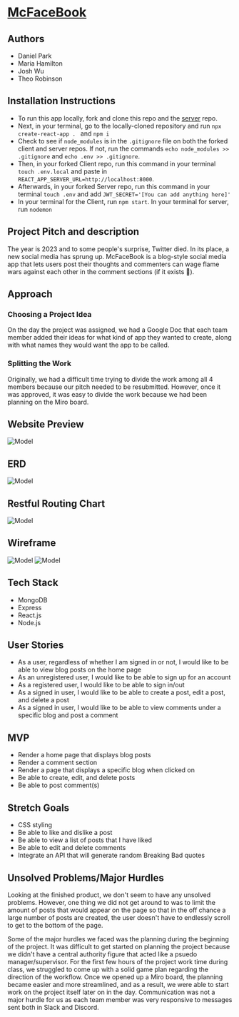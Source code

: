 # [McFaceBook](https://mcfacebook.netlify.app)

## Authors
* Daniel Park 
* Maria Hamilton 
* Josh Wu
* Theo Robinson 

## Installation Instructions
- To run this app locally, fork and clone this repo and the [server](https://github.com/tbfrobinson/domino-server) repo. 
- Next, in your terminal, go to the locally-cloned repository and run `npx create-react-app . ` and `npm i`
- Check to see if `node_modules` is in the `.gitignore` file on both the forked client and server repos. If not, run the commands `echo node_modules >> .gitignore` and `echo .env >> .gitignore`. 
- Then, in your forked Client repo, run this command in your terminal `touch .env.local` and paste in `REACT_APP_SERVER_URL=http://localhost:8000`. 
- Afterwards, in your forked Server repo, run this command in your terminal `touch .env` and add `JWT_SECRET='[You can add anything here]'`
- In your terminal for the Client, run `npm start`. In your terminal for server, run `nodemon` 

## Project Pitch and description 
The year is 2023 and to some people's surprise, Twitter died. In its place, a new social media has sprung up. McFaceBook is a blog-style social media app that lets users post their thoughts and commenters can wage flame wars against each other in the comment sections (if it exists 🤫). 

## Approach
### Choosing a Project Idea
On the day the project was assigned, we had a Google Doc that each team member added their ideas for what kind of app they wanted to create, along with what names they would want the app to be called. 
### Splitting the Work
Originally, we had a difficult time trying to divide the work among all 4 members because our pitch needed to be resubmitted. However, once it was approved, it was easy to divide the work because we had been planning on the Miro board. 

## Website Preview
![Model](/screenshots/website.png)

## ERD 
![Model](/screenshots/ERD.png)

## Restful Routing Chart 
![Model](/screenshots/routes.png)

## Wireframe 
![Model](/screenshots/homepage.png)
![Model](/screenshots/blog.png)

## Tech Stack
* MongoDB
* Express
* React.js
* Node.js 

## User Stories 
* As a user, regardless of whether I am signed in or not, I would like to be able to view blog posts on the home page 
* As an unregistered user, I would like to be able to sign up for an account
* As a registered user, I would like to be able to sign in/out
* As a signed in user, I would like to be able to create a post, edit a post, and delete a post
* As a signed in user, I would like to be able to view comments under a specific blog and post a comment 

 ## MVP 
 * Render a home page that displays blog posts 
 * Render a comment section 
 * Render a page that displays a specific blog when clicked on
 * Be able to create, edit, and delete posts 
 * Be able to post comment(s)

## Stretch Goals
* CSS styling
* Be able to like and dislike a post 
* Be able to view a list of posts that I have liked
* Be able to edit and delete comments
* Integrate an API that will generate random Breaking Bad quotes 

## Unsolved Problems/Major Hurdles
Looking at the finished product, we don't seem to have any unsolved problems. However, one thing we did not get around to was to limit the amount of posts that would appear on the page so that in the off chance a large number of posts are created, the user doesn't have to endlessly scroll to get to the bottom of the page. <br>

Some of the major hurdles we faced was the planning during the beginning of the project. It was difficult to get started on planning the project because we didn't have a central authority figure that acted like a psuedo manager/supervisor. For the first few hours of the project work time during class, we struggled to come up with a solid game plan regarding the direction of the workflow. Once we opened up a Miro board, the planning became easier and more streamlined, and as a result, we were able to start work on the project itself later on in the day. Communication was not a major hurdle for us as each team member was very responsive to messages sent both in Slack and Discord.
